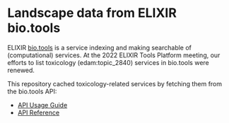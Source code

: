 # Landscape data from ELIXIR bio.tools

ELIXIR [bio.tools](bio.tools) is a service indexing and making searchable of (computational) services.
At the 2022 ELIXIR Tools Platform meeting, our efforts to list toxicology (edam:topic_2840) services in bio.tools were
renewed.

This repository cached toxicology-related services by fetching them from the bio.tools API:

* [API Usage Guide](https://biotools.readthedocs.io/en/latest/api_usage_guide.html)
* [API Reference](https://biotools.readthedocs.io/en/latest/api_reference.html)
